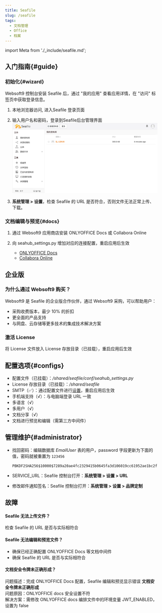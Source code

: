 ```yaml
---
title: Seafile
slug: /seafile
tags:
  - 文档管理
  - Office
  - 档案
---
```


import Meta from './_include/seafile.md';

<Meta name="meta" />


## 入门指南{#guide}

### 初始化{#wizard}

Websoft9 控制台安装 Seafile 后，通过 "我的应用" 查看应用详情，在 "访问" 标签页中获取登录信息。  

1. 本地浏览器访问, 进入Seafile 登录页面

2. 输入用户名和密码，登录到Seafile后台管理界面
   ![Seafile后台界面](./assets/seafile-backend-websoft9.png)

3. **系统管理 > 设置**，检查 Seafile 的 URL 是否符合，否则文件无法正常上传、下载。


### 文档编辑与预览{#docs}

1. 通过 Websoft9 应用商店安装 ONLYOFFICE Docs 或 Collabora Online

2. 向 seahub_settings.py 增加对应的连接配置，重启应用后生效
   - [ONLYOFFICE Docs](https://cloud.seafile.com/published/seafile-manual-cn/advanced_setup/only_office.md)
   - [Collabora Online](https://cloud.seafile.com/published/seafile-manual-cn/advanced_setup/libreoffice_online.md)

## 企业版

### 为什么通过 Websoft9 购买？

Websoft9 是 Seafile 的企业版合作伙伴，通过 Websoft9 采购，可以帮助用户：

- 采购收费版本，最少 10% 的折扣
- 更全面的产品支持
- 与网盘、云存储等更多技术的集成技术解决方案 

### 激活 License

将 License 文件放入 License 存放目录（已挂载），重启应用后生效 

## 配置选项{#configs}

- 配置文件（已挂载）：*/shared/seafile/conf/seahub_settings.py*
- License 存放目录（已挂载）：*/shared/seafile*
- SMTP（✅）：通过配置文件进行[设置](https://cloud.seafile.com/published/seafile-manual-cn/config/sending_email.md)，重启应用后生效
- 手机端支持（√）：与电脑端登录 URL 一致
- 多语言（√）
- 多用户（√）
- 文档分享（√）
- 文档进行预览和编辑（需第三方中间件）

## 管理维护{#administrator}

- 找回密码：编辑数据库 *EmailUser* 表的用户，password 字段更新为下面的值，密码就被重置为 `123456`
  ```
  PBKDF2SHA256$10000$7289a20ae4fc2329415b0645fa3d106019cc61952ae1bc2f9eeef7b30dc47d88$5418ac28f06bd84f2bb701a10dbea6b0bd30676c8042e1f73b9ce12aac302a8d
  ```

- SERVICE_URL：Seafile 控制台打开：**系统管理 > 设置 > URL**

- 修改邮件通知签名：Seafile 控制台打开：**系统管理 > 设置 > 品牌定制**

## 故障

#### Seafile 无法上传文件？

检查 Seafile 的 URL 是否与实际相符合
   
#### Seafile 无法编辑和预览文件？

- 确保已经正确配置 ONLYOFFICE Docs 等文档中间件
- 确保 Seafile 的 URL 是否与实际相符合

#### 文档安全令牌未正确形成？

问题描述：完成 ONLYOFFICE Docs 配置，Seafile 编辑和预览显示错误 **文档安全令牌未正确形成**   
问题原因：ONLYOFFICE docs 安全设置不符     
解决方案：需修改 ONLYOFFICE docs 编排文件中的环境变量 JWT_ENABLED，设置为 false  
